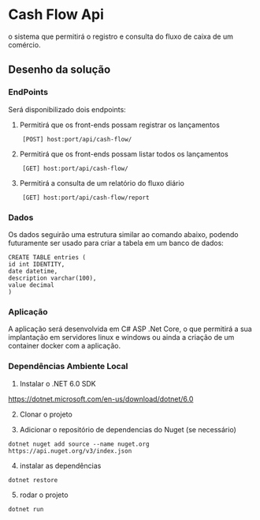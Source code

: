# Cash Flow Api

o sistema que permitirá o registro e consulta do fluxo de caixa de um comércio. 

## Desenho da solução

### EndPoints
Será disponibilizado dois endpoints:
1. Permitirá que os front-ends possam registrar os lançamentos
```
    [POST] host:port/api/cash-flow/
```
2. Permitirá que os front-ends possam listar todos os lançamentos
```
    [GET] host:port/api/cash-flow/
```
3. Permitirá a consulta de um relatório do fluxo diário
```
    [GET] host:port/api/cash-flow/report
```
  
  ### Dados
Os dados seguirão uma estrutura similar ao comando abaixo, podendo futuramente ser usado para criar a tabela em um banco de dados:
```
CREATE TABLE entries (
id int IDENTITY, 
date datetime, 
description varchar(100), 
value decimal
)
```

### Aplicação
A aplicação será desenvolvida em C# ASP .Net Core, o que permitirá a sua implantação em servidores linux e windows ou ainda a criação de um container docker com a aplicação.

### Dependências Ambiente Local

1. Instalar o .NET 6.0 SDK

https://dotnet.microsoft.com/en-us/download/dotnet/6.0

2. Clonar o projeto

3. Adicionar o repositório de dependencias do Nuget (se necessário)

```
dotnet nuget add source --name nuget.org https://api.nuget.org/v3/index.json
```

4. instalar as dependências
```
dotnet restore
```

5. rodar o projeto
```
dotnet run
```